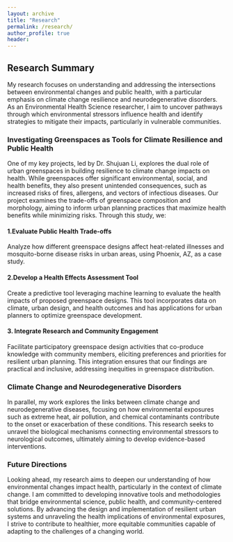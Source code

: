 ```yaml
---
layout: archive
title: "Research"
permalink: /research/
author_profile: true
header:
---
```


## Research Summary
My research focuses on understanding and addressing the intersections between environmental changes and public health, with a particular emphasis on climate change resilience and neurodegenerative disorders. As an Environmental Health Science researcher, I aim to uncover pathways through which environmental stressors influence health and identify strategies to mitigate their impacts, particularly in vulnerable communities.

### Investigating Greenspaces as Tools for Climate Resilience and Public Health
One of my key projects, led by Dr. Shujuan Li, explores the dual role of urban greenspaces in building resilience to climate change impacts on health. While greenspaces offer significant environmental, social, and health benefits, they also present unintended consequences, such as increased risks of fires, allergens, and vectors of infectious diseases. Our project examines the trade-offs of greenspace composition and morphology, aiming to inform urban planning practices that maximize health benefits while minimizing risks.
Through this study, we:

#### 1.Evaluate Public Health Trade-offs
Analyze how different greenspace designs affect heat-related illnesses and mosquito-borne disease risks in urban areas, using Phoenix, AZ, as a case study.

#### 2.Develop a Health Effects Assessment Tool
Create a predictive tool leveraging machine learning to evaluate the health impacts of proposed greenspace designs. This tool incorporates data on climate, urban design, and health outcomes and has applications for urban planners to optimize greenspace development.

#### 3. Integrate Research and Community Engagement
Facilitate participatory greenspace design activities that co-produce knowledge with community members, eliciting preferences and priorities for resilient urban planning. This integration ensures that our findings are practical and inclusive, addressing inequities in greenspace distribution.

### Climate Change and Neurodegenerative Disorders
In parallel, my work explores the links between climate change and neurodegenerative diseases, focusing on how environmental exposures such as extreme heat, air pollution, and chemical contaminants contribute to the onset or exacerbation of these conditions. This research seeks to unravel the biological mechanisms connecting environmental stressors to neurological outcomes, ultimately aiming to develop evidence-based interventions.

### Future Directions
Looking ahead, my research aims to deepen our understanding of how environmental changes impact health, particularly in the context of climate change. I am committed to developing innovative tools and methodologies that bridge environmental science, public health, and community-centered solutions. By advancing the design and implementation of resilient urban systems and unraveling the health implications of environmental exposures, I strive to contribute to healthier, more equitable communities capable of adapting to the challenges of a changing world.

